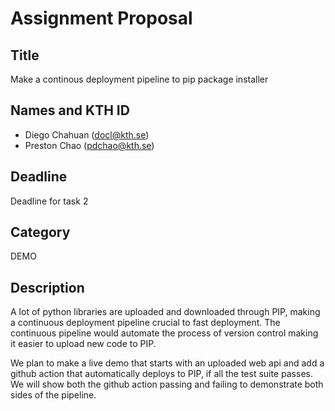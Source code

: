 # Assignment Proposal

## Title

Make a continous deployment pipeline to pip package installer

## Names and KTH ID

- Diego Chahuan (docl@kth.se)
- Preston Chao (pdchao@kth.se)

## Deadline

Deadline for task 2

## Category

DEMO

## Description

A lot of python libraries are uploaded and downloaded through PIP, making a continuous deployment pipeline crucial to fast deployment. The continuous pipeline would automate the process of version control making it easier to upload new code to PIP. 

We plan to make a live demo that starts with an uploaded web api and add a github action that automatically deploys to PIP, if all the test suite passes. We will show both the github action passing and failing to demonstrate both sides of the pipeline.
